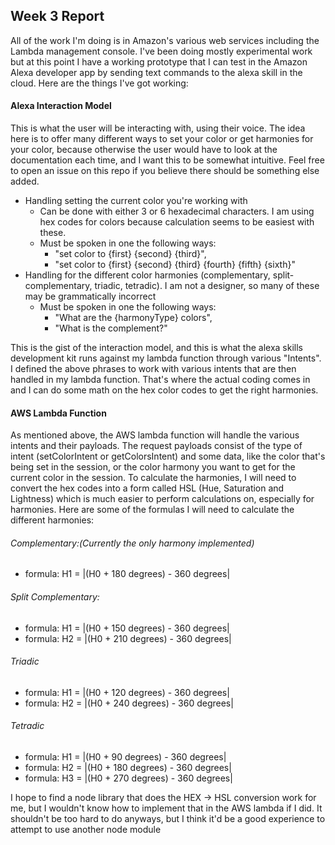 
## Week 3 Report
All of the work I'm doing is in Amazon's various web services including the Lambda management console. I've been doing mostly experimental work but at this point I have a working prototype that I can test in the Amazon Alexa developer app by sending text commands to the alexa skill in the cloud. Here are the things I've got working:

#### Alexa Interaction Model
This is what the user will be interacting with, using their voice. The idea here is to offer many different ways to set your color or get harmonies for your color, because otherwise the user would have to look at the documentation each time, and I want this to be somewhat intuitive. Feel free to open an issue on this repo if you believe there should be something else added.

  * Handling setting the current color you're working with
    * Can be done with either 3 or 6 hexadecimal characters. I am using hex codes for colors because calculation seems to be easiest with these. 
    * Must be spoken in one the following ways: 
      * "set color to {first} {second} {third}",
      * "set color to {first} {second} {third} {fourth} {fifth} {sixth}"
  * Handling for the different color harmonies (complementary, split-complementary, triadic, tetradic). I am not a designer, so many of these may be grammatically incorrect
    * Must be spoken in one the following ways: 
      * "What are the {harmonyType} colors",
      * "What is the complement?"
    
This is the gist of the interaction model, and this is what the alexa skills development kit runs against my lambda function through various "Intents". I defined the above phrases to work with various intents that are then handled in my lambda function. That's where the actual coding comes in and I can do some math on the hex color codes to get the right harmonies.

#### AWS Lambda Function
As mentioned above, the AWS lambda function will handle the various intents and their payloads. The request payloads consist of the type of intent (setColorIntent or getColorsIntent) and some data, like the color that's being set in the session, or the color harmony you want to get for the current color in the session.
To calculate the harmonies, I will need to convert the hex codes into a form called HSL (Hue, Saturation and Lightness) which is much easier to perform calculations on, especially for harmonies.
Here are some of the formulas I will need to calculate the different harmonies:

###### Complementary:(Currently the only harmony implemented)
* formula: H1 = |(H0 + 180 degrees) - 360 degrees|

###### Split Complementary:
* formula: H1 = |(H0 + 150 degrees) - 360 degrees|
* formula: H2 = |(H0 + 210 degrees) - 360 degrees|

###### Triadic
* formula: H1 = |(H0 + 120 degrees) - 360 degrees|
* formula: H2 = |(H0 + 240 degrees) - 360 degrees|

###### Tetradic
* formula: H1 = |(H0 + 90 degrees) - 360 degrees|
* formula: H2 = |(H0 + 180 degrees) - 360 degrees|
* formula: H3 = |(H0 + 270 degrees) - 360 degrees|

I hope to find a node library that does the HEX -> HSL conversion work for me, but I wouldn't know how to implement that in the AWS lambda if I did. It shouldn't be too hard to do anyways, but I think it'd be a good experience to attempt to use another node module
